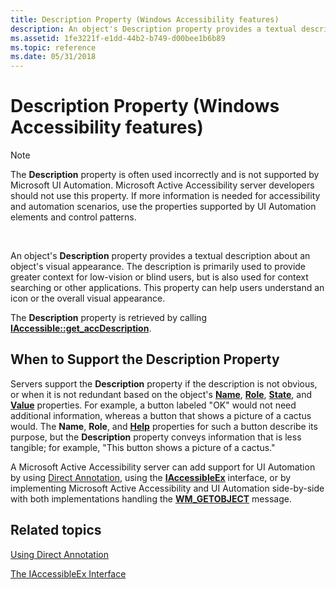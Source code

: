 ```yaml
---
title: Description Property (Windows Accessibility features)
description: An object's Description property provides a textual description about an object's visual appearance.
ms.assetid: 1fe3221f-e1dd-44b2-b749-d00bee1b6b89
ms.topic: reference
ms.date: 05/31/2018
---
```


# Description Property (Windows Accessibility features)

> [!Note]  
> The **Description** property is often used incorrectly and is not supported by Microsoft UI Automation. Microsoft Active Accessibility server developers should not use this property. If more information is needed for accessibility and automation scenarios, use the properties supported by UI Automation elements and control patterns.

 

An object's **Description** property provides a textual description about an object's visual appearance. The description is primarily used to provide greater context for low-vision or blind users, but is also used for context searching or other applications. This property can help users understand an icon or the overall visual appearance.

The **Description** property is retrieved by calling [**IAccessible::get\_accDescription**](/windows/desktop/api/Oleacc/nf-oleacc-iaccessible-get_accdescription).

## When to Support the Description Property

Servers support the **Description** property if the description is not obvious, or when it is not redundant based on the object's [**Name**](name-property.md), [**Role**](role-property.md), [**State**](state-property.md), and [**Value**](value-property.md) properties. For example, a button labeled "OK" would not need additional information, whereas a button that shows a picture of a cactus would. The **Name**, **Role**, and [**Help**](help-property.md) properties for such a button describe its purpose, but the **Description** property conveys information that is less tangible; for example, "This button shows a picture of a cactus."

A Microsoft Active Accessibility server can add support for UI Automation by using [Direct Annotation](direct-annotation.md), using the [**IAccessibleEx**](/windows/desktop/api/UIAutomationCore/nn-uiautomationcore-iaccessibleex) interface, or by implementing Microsoft Active Accessibility and UI Automation side-by-side with both implementations handling the [**WM\_GETOBJECT**](wm-getobject.md) message.

## Related topics

<dl> <dt>

[Using Direct Annotation](using-direct-annotation.md)
</dt> <dt>

[The IAccessibleEx Interface](iaccessibleex.md)
</dt> </dl>

 

 




